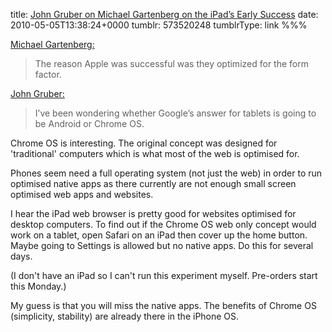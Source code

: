 title: [John Gruber on Michael Gartenberg on the iPad’s Early Success](http://daringfireball.net/linked/2010/05/03/gartenberg)
date: 2010-05-05T13:38:24+0000
tumblr: 573520248
tumblrType: link
%%%

[Michael Gartenberg:](http://gartenblog.net/2010/05/03/1000000-ipads-28-days/)

> The reason Apple was successful was they optimized for the form factor. 

[John Gruber:](http://daringfireball.net/linked/2010/05/03/gartenberg)
 
> I’ve been wondering whether Google’s answer for tablets is going to be Android or Chrome OS.

Chrome OS is interesting. The original concept was designed for 'traditional' computers which is what most of the web is optimised for. 

Phones seem need a full operating system (not just the web) in order to run optimised native apps as there currently are not enough small screen optimised web apps and websites. 

I hear the iPad web browser is pretty good for websites optimised for desktop computers. To find out if the Chrome OS web only concept would work on a tablet, open Safari on an iPad then cover up the home button. Maybe going to Settings is allowed but no native apps. Do this for several days. 

(I don't have an iPad so I can't run this experiment myself. Pre-orders start this Monday.)

My guess is that you will miss the native apps. The benefits of Chrome OS (simplicity, stability) are already there in the iPhone OS.
